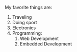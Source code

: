 My favorite things are:
1. Traveling
2. Doing sport
3. Electronics
4. Programming:
   1. Web Development
   2. Embedded Development 
